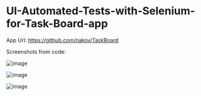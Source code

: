 # UI-Automated-Tests-with-Selenium-for-Task-Board-app

App Url: https://github.com/nakov/TaskBoard 

Screenshots from code:

![image](https://user-images.githubusercontent.com/68859484/111162886-404fc600-85a5-11eb-8390-9ead47b0cc70.png)

![image](https://user-images.githubusercontent.com/68859484/111162936-4cd41e80-85a5-11eb-9d4d-b3f0c40f9b5b.png)

![image](https://user-images.githubusercontent.com/68859484/111163153-89077f00-85a5-11eb-9ade-8aae6feb5597.png)
